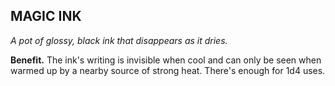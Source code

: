 ## MAGIC INK

_A pot of glossy, black ink that disappears as it dries._

**Benefit.** The ink's writing is invisible when cool and can only be seen when warmed up by a nearby source of strong heat. There's enough for 1d4 uses.

